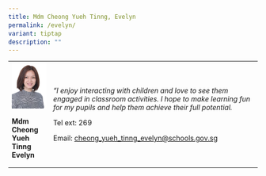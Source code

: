 ```yaml
---
title: Mdm Cheong Yueh Tinng, Evelyn
permalink: /evelyn/
variant: tiptap
description: ""
---
```

<p></p><table><tbody><tr><td rowspan="1" colspan="1"><div class="isomer-image-wrapper"><img style="width: 100%;" height="auto" width="100%" src="/images/eng8.jpg"></div><p><strong>Mdm Cheong Yueh Tinng Evelyn</strong></p></td><td rowspan="1" colspan="1"><p><em>“I enjoy interacting with children and love to see them engaged in classroom activities. I hope to make learning fun for my pupils and help them achieve their full potential.</em></p><p>Tel ext: 269</p><p>Email:&nbsp;<a href="mailto:cheong_yueh_tinng_evelyn@schools.gov.sg" rel="noopener noreferrer nofollow" target="_blank">cheong_yueh_tinng_evelyn@schools.gov.sg</a></p></td></tr></tbody></table><p></p>